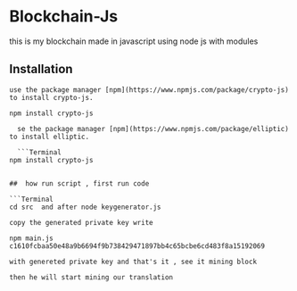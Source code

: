 # Blockchain-Js
this is my blockchain made in javascript using node js with modules

## Installation
    use the package manager [npm](https://www.npmjs.com/package/crypto-js) to install crypto-js.

```Terminal
npm install crypto-js

  se the package manager [npm](https://www.npmjs.com/package/elliptic) to install elliptic.

  ```Terminal
npm install crypto-js


##  how run script , first run code 

```Terminal
cd src  and after node keygenerator.js

copy the generated private key write

npm main.js c1610fcbaa50e48a9b6694f9b738429471897bb4c65bcbe6cd483f8a15192069

with genereted private key and that's it , see it mining block

then he will start mining our translation